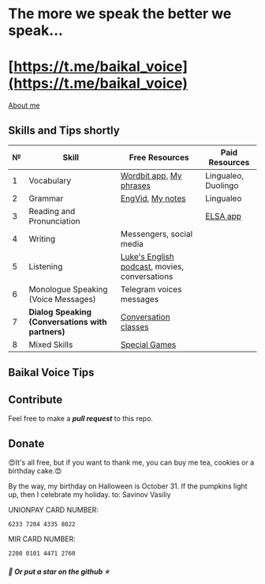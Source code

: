 # The more we speak the better we speak...
# [https://t.me/baikal_voice](https://t.me/baikal_voice)

[About me](src/common/1.bio.md)



## Skills and Tips shortly

| № | Skill                                             | Free Resources                                                                                | Paid Resources                                                 |
|---|---------------------------------------------------|-----------------------------------------------------------------------------------------------|----------------------------------------------------------------|
| 1 | Vocabulary                                        | [Wordbit app](https://play.google.com/store/apps/details?id=net.wordbit.enru), [My phrases]() | Lingualeo, Duolingo         |
| 2 | Grammar                                           | [EngVid](https://www.youtube.com/user/engvidenglish), [My notes](./src/grammar)               | Lingualeo                                                     |
| 3 | Reading and Pronunciation                         |                                                                                               |[ELSA app](https://elsaspeak.com/en/)                                                                   |
| 4 | Writing                                           | Messengers, social media                                                                      |                                               |
| 5 | Listening                                         | [Luke's English podcast](https://teacherluke.co.uk/), movies, conversations                   |                   |
| 6 | Monologue Speaking (Voice Messages)               | Telegram voices messages                                                                      |                                                                 |
| 7 | **Dialog Speaking (Conversations with partners)** | [Conversation classes](https://t.me/baikal_voice)                                             |                        |
| 8 | Mixed Skills                                      | [Special Games](src/mixed/games.md)                                                       |                        |


## Baikal Voice Tips

## Contribute

Feel free to make a ***pull request*** to this repo.

## Donate
😍It's all free, but if you want to thank me, you can buy me tea, cookies or a birthday cake.😍 

By the way, my birthday on Halloween is October 31. If the pumpkins light up, then I celebrate my holiday.
to: Savinov Vasiliy

UNIONPAY CARD NUMBER: 
```
6233 7204 4335 8022
```

MIR CARD NUMBER:
```
2200 0101 4471 2760
```

##### 💫 Or put a star on the github ⭐️